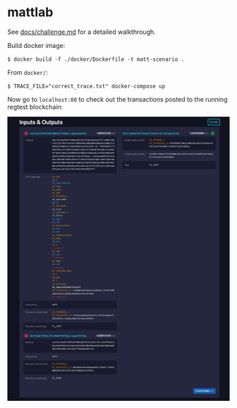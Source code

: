 # mattlab

See [docs/challenge.md](docs/challenge.md) for a detailed walkthrough.

Build docker image:
```
$ docker build -f ./docker/Dockerfile -t matt-scenario .
```

From `docker/`:
```
$ TRACE_FILE="correct_trace.txt" docker-compose up
```

Now go to `localhost:80` to check out the transactions posted to the running
regtest blockchain: 

![leaf](docs/mempool_leaf.png)
